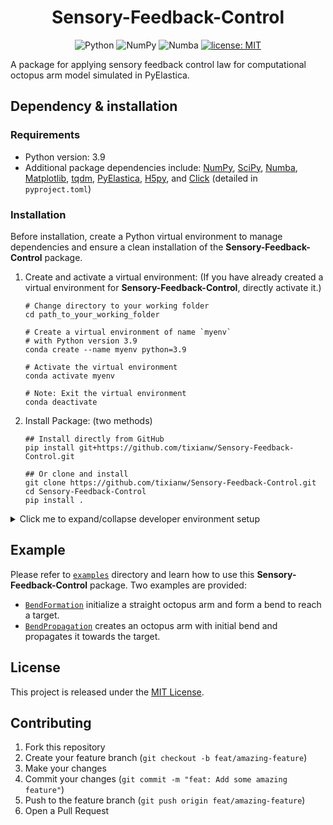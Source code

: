 <div align=center>
  <h1>Sensory-Feedback-Control</h1>

![Python](https://img.shields.io/badge/Python-3776AB?logo=Python&logoColor=white)
![NumPy](https://img.shields.io/badge/NumPy-013243?logo=NumPy&logoColor=white)
![Numba](https://img.shields.io/badge/Numba-00A3E0?logo=Numba&logoColor=white)
[![license: MIT](https://img.shields.io/badge/license-MIT-yellow)](https://opensource.org/licenses/MIT)

</div>

A package for applying sensory feedback control law for computational octopus arm model simulated in PyElastica.

## Dependency & installation

### Requirements
  - Python version: 3.9
  - Additional package dependencies include: [NumPy](https://numpy.org/doc/stable/user/absolute_beginners.html), [SciPy](https://docs.scipy.org/doc/scipy/tutorial/index.html#user-guide), [Numba](https://numba.readthedocs.io/en/stable/user/5minguide.html), [Matplotlib](https://matplotlib.org/stable/users/explain/quick_start.html), [tqdm](https://tqdm.github.io/), [PyElastica](https://github.com/GazzolaLab/PyElastica), [H5py](https://docs.h5py.org/en/stable/), and [Click](https://click.palletsprojects.com/en/stable/) (detailed in `pyproject.toml`)

### Installation

Before installation, create a Python virtual environment to manage dependencies and ensure a clean installation of the **Sensory-Feedback-Control** package.

1. Create and activate a virtual environment: (If you have already created a virtual environment for **Sensory-Feedback-Control**, directly activate it.)

    ```properties
    # Change directory to your working folder
    cd path_to_your_working_folder

    # Create a virtual environment of name `myenv`
    # with Python version 3.9
    conda create --name myenv python=3.9

    # Activate the virtual environment
    conda activate myenv

    # Note: Exit the virtual environment
    conda deactivate
    ```

2. Install Package: (two methods)

    ```properties
    ## Install directly from GitHub
    pip install git+https://github.com/tixianw/Sensory-Feedback-Control.git

    ## Or clone and install
    git clone https://github.com/tixianw/Sensory-Feedback-Control.git
    cd Sensory-Feedback-Control
    pip install .

<details>

<summary> Click me to expand/collapse developer environment setup </summary>

## Developer environment setup

1. Clone and install development dependencies:
    ```properties
    git clone [https://github.com/hanson-hschang/Signal-System.git](https://github.com/tixianw/Sensory-Feedback-Control.git)
    cd Sensory-Feedback-Control
    pip install pip-tools
    ```

2. Generate development requirements file:
    ```properties
    pip-compile pyproject.toml --output-file=requirements.txt
    ```

</details>

## Example

Please refer to [`examples`](https://github.com/tixianw/Sensory-Feedback-Control/tree/main/examples) directory and learn how to use this **Sensory-Feedback-Control** package. Two examples are provided:
  - [`BendFormation`](https://github.com/tixianw/Sensory-Feedback-Control/tree/main/examples/BendFormation) initialize a straight octopus arm and form a bend to reach a target.
  - [`BendPropagation`](https://github.com/tixianw/Sensory-Feedback-Control/tree/main/examples/BendPropagation) creates an octopus arm with initial bend and propagates it towards the target.

## License

This project is released under the [MIT License](https://github.com/tixianw/Sensory-Feedback-Control/blob/main/LICENSE).

## Contributing

1. Fork this repository
2. Create your feature branch (`git checkout -b feat/amazing-feature`)
3. Make your changes
4. Commit your changes (`git commit -m "feat: Add some amazing feature"`)
5. Push to the feature branch (`git push origin feat/amazing-feature`)
6. Open a Pull Request
